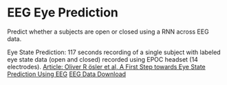 # EEG Eye Prediction
Predict whether a subjects are open or closed using a RNN across EEG data.

Eye State Prediction: 117 seconds recording of a single subject with labeled eye state data (open and closed) recorded using EPOC headset (14 electrodes).
[Article: Oliver R ̈osler et al, A First Step towards Eye State Prediction Using EEG](URL 'http://suendermann.com/su/pdf/aihls2013.pdf')
[EEG Data Download](URL 'http://suendermann.com/corpus/EEG_Eyes.arff.gz')
